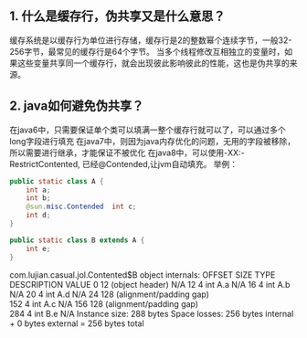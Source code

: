 
## 1. 什么是缓存行，伪共享又是什么意思？
缓存系统是以缓存行为单位进行存储，缓存行是2的整数幂个连续字节，一般32-256字节，最常见的缓存行是64个字节。
当多个线程修改互相独立的变量时，如果这些变量共享同一个缓存行，就会出现彼此影响彼此的性能，这也是伪共享的来源。

## 2. java如何避免伪共享？
在java6中，只需要保证单个类可以填满一整个缓存行就可以了，可以通过多个long字段进行填充
在java7中，则因为java内存优化的问题，无用的字段被移除，所以需要进行继承，才能保证不被优化
在java8中，可以使用-XX:-RestrictContented, 已经@Contended,让jvm自动填充。
举例：
```java
public static class A {
    int a;
    int b;
    @sun.misc.Contended  int c;
    int d;
}

public static class B extends A {
    int e;
}
```
com.lujian.casual.jol.Contented$B object internals:
 OFFSET  SIZE   TYPE DESCRIPTION                               VALUE
      0    12        (object header)                           N/A
     12     4    int A.a                                       N/A
     16     4    int A.b                                       N/A
     20     4    int A.d                                       N/A
     24   128        (alignment/padding gap)                  
    152     4    int A.c                                       N/A
    156   128        (alignment/padding gap)                  
    284     4    int B.e                                       N/A
Instance size: 288 bytes
Space losses: 256 bytes internal + 0 bytes external = 256 bytes total


